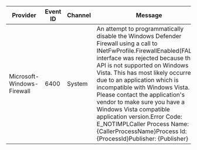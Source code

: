 Provider                    |  Event ID  |  Channel  |  Message
----------------------------|------------|-----------|-------------------------------------------------------------------------------------------------------------------------------------------------------------------------------------------------------------------------------------------------------------------------------------------------------------------------------------------------------------------------------------------------------------------------------------------------------------------------------------------------------------------------------
Microsoft-Windows-Firewall  |  6400      |  System   |  An attempt to programmatically disable the Windows Defender Firewall using a call to INetFwProfile.FirewallEnabled(FALSE) interface was rejected because this API is not supported on Windows Vista. This has most likely occurred due to an application which is incompatible with Windows Vista. Please contact the application's vendor to make sure you have a Windows Vista compatible application version.Error Code:		E_NOTIMPLCaller Process Name:	{CallerProcessName}Process Id:		{ProcessId}Publisher:		{Publisher}